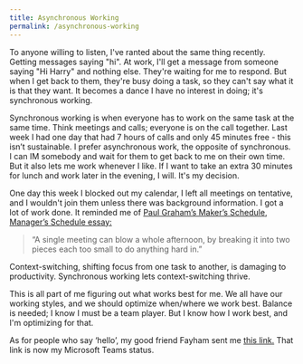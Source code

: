 ```yaml
---
title: Asynchronous Working
permalink: /asynchronous-working
---
```


To anyone willing to listen, I've ranted about the same thing recently. Getting messages saying "hi". At work, I'll get a message from someone saying "Hi Harry" and nothing else. They're waiting for me to respond. But when I get back to them, they're busy doing a task, so they can't say what it is that they want. It becomes a dance I have no interest in doing; it's synchronous working.

Synchronous working is when everyone has to work on the same task at the same time. Think meetings and calls; everyone is on the call together. Last week I had one day that had 7 hours of calls and only 45 minutes free - this isn’t sustainable. I prefer asynchronous work, the opposite of synchronous. I can IM somebody and wait for them to get back to me on their own time. But it also lets me work whenever I like. If I want to take an extra 30 minutes for lunch and work later in the evening, I will. It's my decision.

One day this week I blocked out my calendar, I left all meetings on tentative, and I wouldn't join them unless there was background information. I got a lot of work done. It reminded me of [Paul Graham’s Maker’s Schedule, Manager’s Schedule essay:](http://www.paulgraham.com/makersschedule.html)

> “A single meeting can blow a whole afternoon, by breaking it into two pieces each too small to do anything hard in.”

Context-switching, shifting focus from one task to another, is damaging to productivity. Synchronous working lets context-switching thrive.

This is all part of me figuring out what works best for me. We all have our working styles, and we should optimize when/where we work best. Balance is needed; I know I must be a team player. But I know how I work best, and I'm optimizing for that.

As for people who say ‘hello’, my good friend Fayham sent me [this link.](https://hmoy.me/nohello) That link is now my Microsoft Teams status.